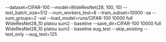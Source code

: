 --dataset=CIFAR-100 --model=WideResNet(28, 100, 10) --test_batch_size=512 --num_workers_test=8 --train_subset=10000 -sa --sum_groups=2 -val --load_model=runs/CIFAR-100 10000 full WideResNet28_10 platou sum2 - baseline --save_dir=CIFAR-100 10000 full WideResNet28_10 platou sum2 - baseline aug_test --skip_existing --test_only --aug_test=125